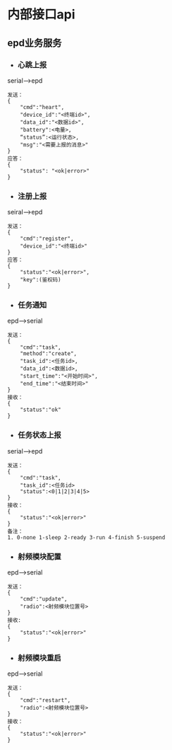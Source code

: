 # 内部接口api
## epd业务服务
* ### 心跳上报
serial-->epd
    

    发送：
    {
        "cmd":"heart",
        "device_id":"<终端id>",
        "data_id":"<数据id>",
        "battery":<电量>,
        “status”:<运行状态>,
        "msg":"<需要上报的消息>"
    }
    应答：
    {
        "status": "<ok|error>"
    }

* ### 注册上报
seiral-->epd
    
    
    发送：
    {
        "cmd":"register",
        "device_id":"<终端id>"
    }
    应答：
    {
        "status":"<ok|error>",
        "key":(鉴权码)
    }

* ### 任务通知
epd-->serial


    发送：
    {
        "cmd":"task",
        "method":"create",
        "task_id":<任务id>,
        "data_id":<数据id>,
        "start_time":"<开始时间>",
        "end_time":"<结束时间>"
    }
    接收：
    {
        "status":"ok"
    }

* ### 任务状态上报
serial-->epd


    发送：
    {
        "cmd":"task",
        "task_id":<任务id>
        "status":<0|1|2|3|4|5>
    }
    接收：
    {
        "status":"<ok|error>"
    }
    备注：
    1. 0-none 1-sleep 2-ready 3-run 4-finish 5-suspend
    
* ### 射频模块配置
epd-->serial


    发送：
    {
        "cmd":"update",
        "radio":<射频模块位置号>
    }
    接收:
    {
        "status":"<ok|error>"
    }

* ### 射频模块重启
epd-->serial


    发送：
    {
        "cmd":"restart",
        "radio":<射频模块位置号>
    }
    接收：
    {
        "status":"<ok|error>"
    }
    

    
    

